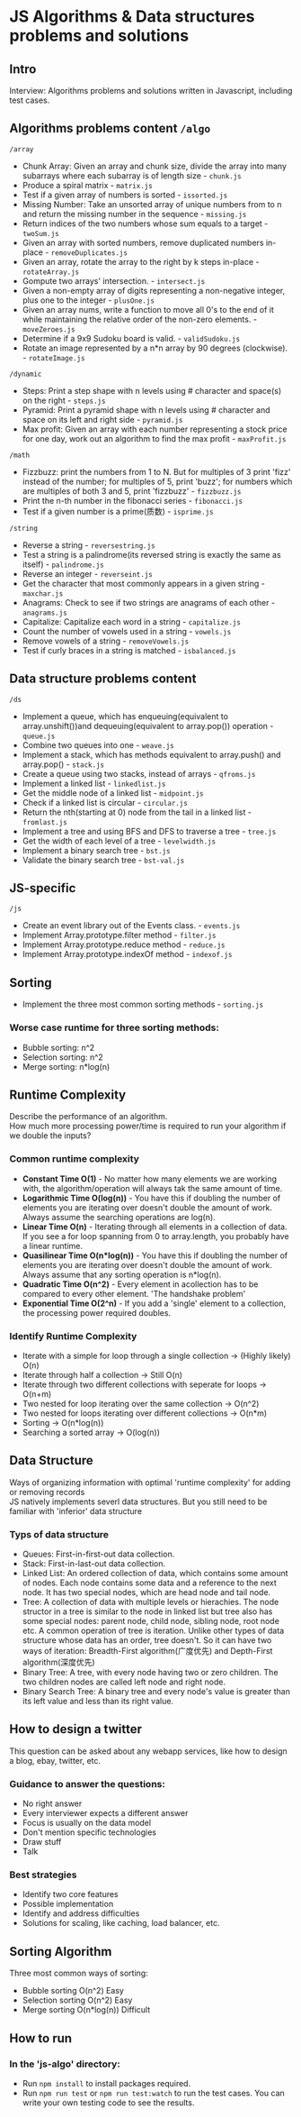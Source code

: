 # JS Algorithms & Data structures problems and solutions

## Intro

Interview: Algorithms problems and solutions written in Javascript, including test cases.

## Algorithms problems content `/algo`

`/array`

- Chunk Array: Given an array and chunk size, divide the array into many subarrays where each subarray is of length size - `chunk.js`
- Produce a spiral matrix - `matrix.js`
- Test if a given array of numbers is sorted - `issorted.js`
- Missing Number: Take an unsorted array of unique numbers from to n and return the missing number in the sequence - `missing.js`
- Return indices of the two numbers whose sum equals to a target - `twoSum.js`
- Given an array with sorted numbers, remove duplicated numbers in-place - `removeDuplicates.js`
- Given an array, rotate the array to the right by k steps in-place - `rotateArray.js`
- Gompute two arrays' intersection. - `intersect.js`
- Given a non-empty array of digits representing a non-negative integer, plus one to the integer - `plusOne.js`
- Given an array nums, write a function to move all 0's to the end of it while maintaining the relative order of the non-zero elements. - `moveZeroes.js`
- Determine if a 9x9 Sudoku board is valid. - `validSudoku.js`
- Rotate an image represented by a n\*n array by 90 degrees (clockwise). - `rotateImage.js`

`/dynamic`

- Steps: Print a step shape with n levels using # character and space(s) on the right - `steps.js`
- Pyramid: Print a pyramid shape with n levels using # character and space on its left and right side - `pyramid.js`
- Max profit: Given an array with each number representing a stock price for one day, work out an algorithm to find the max profit - `maxProfit.js`

`/math`

- Fizzbuzz: print the numbers from 1 to N.
  But for multiples of 3 print 'fizz' instead of the number;
  for multiples of 5, print 'buzz';
  for numbers which are multiples of both 3 and 5, print 'fizzbuzz' - `fizzbuzz.js`
- Print the n-th number in the fibonacci series - `fibonacci.js`
- Test if a given number is a prime(质数) - `isprime.js`

`/string`

- Reverse a string - `reversestring.js`
- Test a string is a palindrome(its reversed string is exactly the same as itself) - `palindrome.js`
- Reverse an integer - `reverseint.js`
- Get the character that most commonly appears in a given string - `maxchar.js`
- Anagrams: Check to see if two strings are anagrams of each other - `anagrams.js`
- Capitalize: Capitalize each word in a string - `capitalize.js`
- Count the number of vowels used in a string - `vowels.js`
- Remove vowels of a string - `removeVowels.js`
- Test if curly braces in a string is matched - `isbalanced.js`

## Data structure problems content

`/ds`

- Implement a queue, which has enqueuing(equivalent to array.unshift())and dequeuing(equivalent to array.pop()) operation - `queue.js`
- Combine two queues into one - `weave.js`
- Implement a stack, which has methods equivalent to array.push() and array.pop() - `stack.js`
- Create a queue using two stacks, instead of arrays - `qfroms.js`
- Implement a linked list - `linkedlist.js`
- Get the middle node of a linked list - `midpoint.js`
- Check if a linked list is circular - `circular.js`
- Return the nth(starting at 0) node from the tail in a linked list - `fromlast.js`
- Implement a tree and using BFS and DFS to traverse a tree - `tree.js`
- Get the width of each level of a tree - `levelwidth.js`
- Implement a binary search tree - `bst.js`
- Validate the binary search tree - `bst-val.js`

## JS-specific

`/js`

- Create an event library out of the Events class. - `events.js`
- Implement Array.prototype.filter method - `filter.js`
- Implement Array.prototype.reduce method - `reduce.js`
- Implement Array.prototype.indexOf method - `indexof.js`

## Sorting

- Implement the three most common sorting methods - `sorting.js`

### Worse case runtime for three sorting methods:

- Bubble sorting: n^2
- Selection sorting: n^2
- Merge sorting: n\*log(n)

## Runtime Complexity

Describe the performance of an algorithm. <br>
How much more processing power/time is required to run your algorithm if we double the inputs?<br>

### Common runtime complexity

- **Constant Time O(1)** - No matter how many elements we are working with, the algorithm/operation will always tak the same amount of time.
- **Logarithmic Time O(log(n))** - You have this if doubling the number of elements you are iterating over doesn't double the amount of work. Always assume the searching operations are log(n).
- **Linear Time O(n)** - Iterating through all elements in a collection of data. If you see a for loop spanning from 0 to array.length, you probably have a linear runtime.
- **Quasilinear Time O(n\*log(n))** - You have this if doubling the number of elements you are iterating over doesn't double the amount of work. Always assume that any sorting operation is n\*log(n).
- **Quadratic Time O(n^2)** - Every element in acollection has to be compared to every other element. 'The handshake problem'
- **Exponential Time O(2^n)** - If you add a 'single' element to a collection, the processing power required doubles.

### Identify Runtime Complexity

- Iterate with a simple for loop through a single collection -> (Highly likely) O(n)
- Iterate through half a collection -> Still O(n)
- Iterate through two different collections with seperate for loops -> O(n+m)
- Two nested for loop iterating over the same collection -> O(n^2)
- Two nested for loops iterating over different collections -> O(n\*m)
- Sorting -> O(n\*log(n))
- Searching a sorted array -> O(log(n))

## Data Structure

Ways of organizing information with optimal 'runtime complexity' for adding or removing records<br>
JS natively implements severl data structures. But you still need to be familiar with 'inferior' data structure

### Typs of data structure

- Queues: First-in-first-out data collection.
- Stack: First-in-last-out data collection.
- Linked List: An ordered collection of data, which contains some amount of nodes. Each node contains some data and a reference to the next node. It has two special nodes, which are head node and tail node.
- Tree: A collection of data with multiple levels or hierachies. The node structor in a tree is similar to the node in linked list but tree also has some special nodes: parent node, child node, sibling node, root node etc. A common operation of tree is iteration. Unlike other types of data structure whose data has an order, tree doesn't. So it can have two ways of iteration: Breadth-First algorithm(广度优先) and Depth-First algorithm(深度优先)
- Binary Tree: A tree, with every node having two or zero children. The two children nodes are called left node and right node.
- Binary Search Tree: A binary tree and every node's value is greater than its left value and less than its right value.

## How to design a twitter

This question can be asked about any webapp services, like how to design a blog, ebay, twitter, etc.

### Guidance to answer the questions:

- No right answer
- Every interviewer expects a different answer
- Focus is usually on the data model
- Don't mention specific technologies
- Draw stuff
- Talk

### Best strategies

- Identify two core features
- Possible implementation
- Identify and address difficulties
- Solutions for scaling, like caching, load balancer, etc.

## Sorting Algorithm

Three most common ways of sorting:

- Bubble sorting O(n^2) Easy
- Selection sorting O(n^2) Easy
- Merge sorting O(n\*log(n)) Difficult

## How to run

### In the 'js-algo' directory:

- Run `npm install` to install packages required.
- Run `npm run test` or `npm run test:watch` to run the test cases. You can write your own testing code to see the results.

